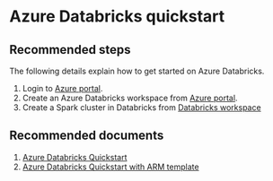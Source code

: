 <properties
	pageTitle="Sign up process"
	description="Sign up process"
	service="microsoft.databricks"
	resource="clusters"
	authors="bprakash"
	displayOrder="7"
	selfHelpType="resource"
	supportTopicIds="32612205"
	resourceTags=""
	productPesIds="16432"
	cloudEnvironments="public"
/>

# Azure Databricks quickstart

## **Recommended steps**
The following details explain how to get started on Azure Databricks.

1. Login to [Azure portal](https://docs.microsoft.com/azure/azure-databricks/quickstart-create-databricks-workspace-portal#log-in-to-the-azure-portal).
2. Create an Azure Databricks workspace from [Azure portal](https://docs.microsoft.com/azure/azure-databricks/quickstart-create-databricks-workspace-portal#create-an-azure-databricks-workspace).
3. Create a Spark cluster in Databricks from [Databricks workspace](https://docs.microsoft.com/azure/azure-databricks/quickstart-create-databricks-workspace-portal#create-a-spark-cluster-in-databricks)

## **Recommended documents**
1. [Azure Databricks Quickstart](https://docs.microsoft.com/azure/azure-databricks/quickstart-create-databricks-workspace-portal)
2. [Azure Databricks Quickstart with ARM template](https://docs.microsoft.com/azure/azure-databricks/quickstart-create-databricks-workspace-resource-manager-template)
